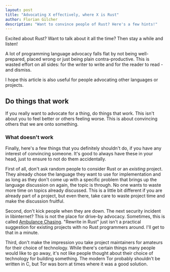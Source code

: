 ```yaml
---
layout: post
title: "Advocating X effectively, where X is Rust"
author: Florian Gilcher
description: "Want to convince people of Rust? Here's a few hints!"
---
```


Excited about Rust? Want to talk about it all the time? Then stay a while and listen!

A lot of programming language advocacy falls flat by not being well-prepared, placed wrong or just being plain contra-productive. This is wasted effort on all sides: for the writer to write and for the reader to read - and dismiss.

I hope this article is also useful for people advocating other languages or projects.

## Do things that work

If you really want to advocate for a thing, do things that work. This isn't about you to feel better or others feeling worse. This is about convincing others that we are onto something.


### What doesn't work

Finally, here's a few things that you definitely shouldn't do, if you have any interest of convincing someone. It's good to always have these in your head, just to ensure to not do them accidentally.

First of all, don't ask random people to consider Rust or an _existing_ project. They already chose the language they want to use for implementation and as long as they don't come up with a specific problem that brings up the language discussion on again, the topic is through. No one wants to waste more time on topics already discussed. This is a little bit different if you are already part of a project, but even there, take care to waste project time and make the discussion fruitful.

Second, don't kick people when they are down. The next security incident in libinternet? This is not the place for drive-by advocacy. Sometimes, this is called [Ambulance Chasing](https://en.wikipedia.org/wiki/Ambulance_chasing). "Rewrite in Rust" just isn't a practical suggestion for existing projects with no Rust programmers around. I'll get to that in a minute.

Third, don't make the impression you take project maintainers for amateurs for their choice of technology. While there's certain things many people would like to go away, it's not like people thought about their choice of technology for building something. The modern Tor probably shouldn't be written in C, but Tor was born at times where it was a good solution.
